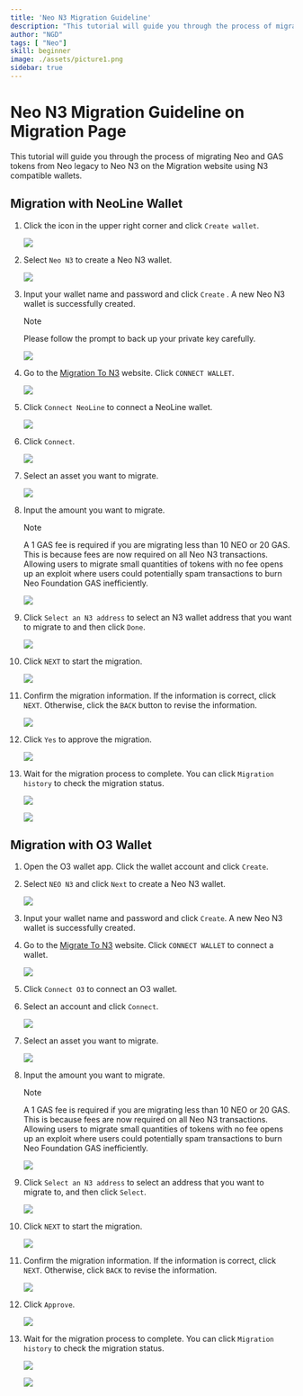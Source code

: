 ```yaml
---
title: 'Neo N3 Migration Guideline'
description: "This tutorial will guide you through the process of migrating Neo and GAS tokens from Neo legacy to Neo N3 on the Migration website using N3 compatible wallets."
author: "NGD"
tags: [ "Neo"]
skill: beginner
image: ./assets/picture1.png
sidebar: true
---
```


# Neo N3 Migration Guideline on Migration Page

This tutorial will guide you through the process of migrating Neo and GAS tokens from Neo legacy to Neo N3 on the Migration website using N3 compatible wallets.

## Migration with NeoLine Wallet

1. Click the icon in the upper right corner and click `Create wallet`.

    ![](./assets/picture1.png)

2. Select `Neo N3` to create a Neo N3 wallet.

    ![](./assets/picture2.png)

3. Input your wallet name and password and click `Create` . A new Neo N3 wallet is successfully created. 
   
    > [!Note]
    >
    > Please follow the prompt to back up your private key carefully.
   
    ![](./assets/picture3.png)

4. Go to the [Migration To N3](https://migration.neo.org/) website. Click `CONNECT WALLET`.

    ![](./assets/Picture4.png)

5. Click `Connect NeoLine` to connect a NeoLine wallet.

    ![](./assets/Picture5.png)

6. Click `Connect`.

    ![](./assets/Picture6.png)

7. Select an asset you want to migrate.

    ![](./assets/Picture7.png)

8. Input the amount you want to migrate. 

   > [!Note]
   >
   > A 1 GAS fee is required if you are migrating less than 10 NEO or 20 GAS. This is because fees are now required on all Neo N3 transactions. Allowing users to migrate small quantities of tokens with no fee opens up an exploit where users could potentially spam transactions to burn Neo Foundation GAS inefficiently.

    ![](./assets/Picture8.png)

9. Click `Select an N3 address` to select an N3 wallet address that you want to migrate to and then click `Done`.

    ![](./assets/Picture9.png)

10. Click `NEXT` to start the migration.

    ![](./assets/Picture10.png)

11. Confirm the migration information. If the information is correct, click `NEXT`. Otherwise, click the `BACK` button to revise the information.

    ![](./assets/iShot2021-08-09174013.png)

12. Click `Yes` to approve the migration. 

    ![](./assets/iShot2021-08-09174132.png)

13. Wait for the migration process to complete. You can click `Migration history` to check the migration status.

     ![](./assets/iShot2021-08-09174340.png)

     ![](./assets/history.png)

     


## Migration with O3 Wallet

1. Open the O3 wallet app. Click the wallet account and click `Create`.

2. Select `NEO N3` and click `Next` to create a Neo N3 wallet.
   
    ![](./assets/Picture11.png)

3. Input your wallet name and password and click `Create`. A new Neo N3 wallet is successfully created. 
   
4. Go to the [Migrate To N3](https://migration.neo.org/) website. Click `CONNECT WALLET` to connect a wallet.

    ![](./assets/Picture4.png)

5. Click `Connect O3` to connect an O3 wallet.

6. Select an account and click `Connect`.

    ![](./assets/Picture6.png)

7. Select an asset you want to migrate.

    ![](./assets/Picture7.png)

8. Input the amount you want to migrate.

   > [!Note]
   >
   > A 1 GAS fee is required if you are migrating less than 10 NEO or 20 GAS. This is because fees are now required on all Neo N3 transactions. Allowing users to migrate small quantities of tokens with no fee opens up an exploit where users could potentially spam transactions to burn Neo Foundation GAS inefficiently.

   ![](./assets/Picture8.png)

9. Click `Select an N3 address` to select an address that you want to migrate to, and then click `Select`.

    ![](./assets/iShot2021-08-09175750.png)

10. Click `NEXT` to start the migration.
   
    ![](./assets/Picture10.png)

11. Confirm the migration information. If the information is correct, click `NEXT`. Otherwise, click `BACK` to revise the information.

    ![](./assets/iShot2021-08-09174013.png)

12. Click `Approve`. 

    ![](./assets/iShot2021-08-09180551.png)

13. Wait for the migration process to complete. You can click `Migration history` to check the migration status.

     ![](./assets/iShot2021-08-09174340.png)

     ![](./assets/history.png)

